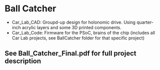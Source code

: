 # Ball Catcher
* Car_Lab_CAD: Groupd-up design for holonomic drive. Using quarter-inch acrylic layers and some 3D printed components.
* Car_Lab_Code: Firmware for the PSoC, brains of the chip (includes all Car Lab projects, see BallCatcher folder for that specific project)

## See Ball_Catcher_Final.pdf for full project description
